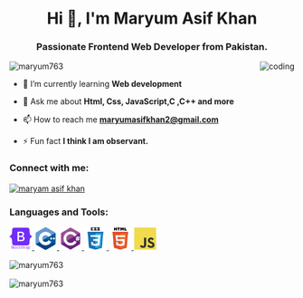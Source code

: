 <h1 align="center">Hi 👋, I'm Maryum Asif Khan</h1>
<h3 align="center">Passionate Frontend Web Developer from Pakistan.</h3>
<img align="right" alt="coding" src"https://images.app.goo.gl/RDU1ZTHr4JkAF7E26">
<p align="left"> <img src="https://komarev.com/ghpvc/?username=maryum763&label=Profile%20views&color=0e75b6&style=flat" alt="maryum763" /> </p>

- 🌱 I’m currently learning **Web development**

- 💬 Ask me about **Html, Css, JavaScript,C ,C++ and more**

- 📫 How to reach me **maryumasifkhan2@gmail.com**

- ⚡ Fun fact **I think I am observant.**

<h3 align="left">Connect with me:</h3>
<p align="left">
<a href="https://linkedin.com/in/maryam asif khan" target="blank"><img align="center" src="https://raw.githubusercontent.com/rahuldkjain/github-profile-readme-generator/master/src/images/icons/Social/linked-in-alt.svg" alt="maryam asif khan" height="30" width="40" /></a>
</p>

<h3 align="left">Languages and Tools:</h3>
<p align="left"> <a href="https://getbootstrap.com" target="_blank" rel="noreferrer"> <img src="https://raw.githubusercontent.com/devicons/devicon/master/icons/bootstrap/bootstrap-plain-wordmark.svg" alt="bootstrap" width="40" height="40"/> </a> <a href="https://www.w3schools.com/cpp/" target="_blank" rel="noreferrer"> <img src="https://raw.githubusercontent.com/devicons/devicon/master/icons/cplusplus/cplusplus-original.svg" alt="cplusplus" width="40" height="40"/> </a> <a href="https://www.w3schools.com/cs/" target="_blank" rel="noreferrer"> <img src="https://raw.githubusercontent.com/devicons/devicon/master/icons/csharp/csharp-original.svg" alt="csharp" width="40" height="40"/> </a> <a href="https://www.w3schools.com/css/" target="_blank" rel="noreferrer"> <img src="https://raw.githubusercontent.com/devicons/devicon/master/icons/css3/css3-original-wordmark.svg" alt="css3" width="40" height="40"/> </a> <a href="https://www.w3.org/html/" target="_blank" rel="noreferrer"> <img src="https://raw.githubusercontent.com/devicons/devicon/master/icons/html5/html5-original-wordmark.svg" alt="html5" width="40" height="40"/> </a> <a href="https://developer.mozilla.org/en-US/docs/Web/JavaScript" target="_blank" rel="noreferrer"> <img src="https://raw.githubusercontent.com/devicons/devicon/master/icons/javascript/javascript-original.svg" alt="javascript" width="40" height="40"/> </a> </p>

<p><img align="center" src="https://github-readme-stats.vercel.app/api/top-langs?username=maryum763&show_icons=true&locale=en&layout=compact" alt="maryum763" /></p>

<p><img align="center" src="https://github-readme-streak-stats.herokuapp.com/?user=maryum763&" alt="maryum763" /></p>


<!--
**Maryum763/Maryum763** is a ✨ _special_ ✨ repository because its `README.md` (this file) appears on your GitHub profile.

Here are some ideas to get you started:

- 🔭 I’m currently working on ...
- 🌱 I’m currently learning ...
- 👯 I’m looking to collaborate on ...
- 🤔 I’m looking for help with ...
- 💬 Ask me about ...
- 📫 How to reach me: ...
- 😄 Pronouns: ...
- ⚡ Fun fact: ...
-->
